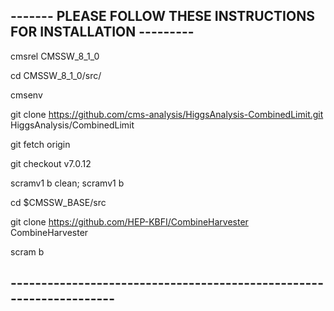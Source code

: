 ## ------- PLEASE FOLLOW THESE INSTRUCTIONS FOR INSTALLATION ---------
cmsrel CMSSW_8_1_0

cd CMSSW_8_1_0/src/

cmsenv

git clone https://github.com/cms-analysis/HiggsAnalysis-CombinedLimit.git HiggsAnalysis/CombinedLimit

git fetch origin

git checkout v7.0.12

scramv1 b clean; scramv1 b

cd $CMSSW_BASE/src

git clone https://github.com/HEP-KBFI/CombineHarvester CombineHarvester

scram b
## -------------------------------------------------------------------- ##

